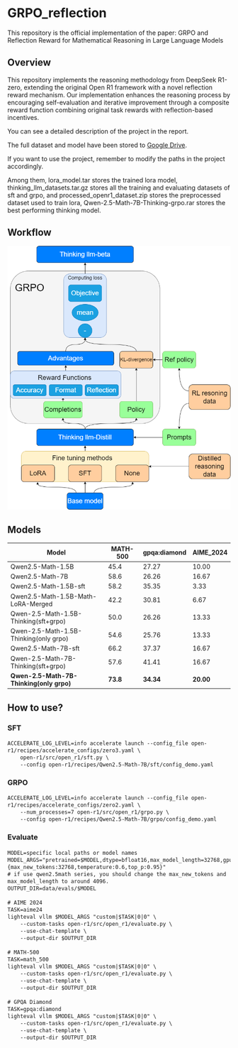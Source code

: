 # GRPO_reflection

This repository is the official implementation of the paper: GRPO and Reflection Reward for Mathematical Reasoning in Large Language Models 

## Overview
This repository implements the reasoning methodology from DeepSeek R1-zero, extending the original Open R1 framework with a novel reflection reward mechanism. Our implementation enhances the reasoning process by encouraging self-evaluation and iterative improvement through a composite reward function combining original task rewards with reflection-based incentives.

You can see a detailed description of the project in the report.

The full dataset and model have been stored to [Google Drive](https://drive.google.com/drive/folders/1DhyPW_p0xG4Qv342BuWSqmu84pEXKtTQ?usp=sharing).

If you want to use the project, remember to modify the paths in the project accordingly.

Among them, lora_model.tar stores the trained lora model, thinking_llm_datasets.tar.gz stores all the training and evaluating datasets of sft and grpo, and processed_openr1_dataset.zip stores the preprocessed dataset used to train lora, Qwen-2.5-Math-7B-Thinking-grpo.rar stores the best performing thinking model.

## Workflow

![image-20250310151431478](README.assets/image-20250310151431478.png)

## Models
| Model                                    | MATH-500 | gpqa:diamond | AIME_2024 |
| ---------------------------------------- | -------- | ------------ | --------- |
| Qwen2.5-Math-1.5B                        | 45.4     | 27.27        | 10.00     |
| Qwen2.5-Math-7B                          | 58.6     | 26.26        | 16.67     |
| Qwen2.5-Math-1.5B-sft                    | 58.2     | 35.35        | 3.33      |
| Qwen2.5-Math-1.5B-Math-LoRA-Merged       | 42.2     | 30.81        | 6.67      |
| Qwen-2.5-Math-1.5B-Thinking(sft+grpo)    | 50.0     | 26.26        | 13.33     |
| Qwen-2.5-Math-1.5B-Thinking(only grpo)   | 54.6     | 25.76        | 13.33     |
| Qwen2.5-Math-7B-sft                      | 66.2     | 37.37        | 16.67     |
| Qwen-2.5-Math-7B-Thinking(sft+grpo)      | 57.6     | 41.41        | 16.67     |
| **Qwen-2.5-Math-7B-Thinking(only grpo)** | **73.8** | **34.34**    | **20.00** |

## How to use?

### SFT

```
ACCELERATE_LOG_LEVEL=info accelerate launch --config_file open-r1/recipes/accelerate_configs/zero3.yaml \
    open-r1/src/open_r1/sft.py \
    --config open-r1/recipes/Qwen2.5-Math-7B/sft/config_demo.yaml
```

### GRPO

```
ACCELERATE_LOG_LEVEL=info accelerate launch --config_file open-r1/recipes/accelerate_configs/zero2.yaml \
    --num_processes=7 open-r1/src/open_r1/grpo.py \
    --config open-r1/recipes/Qwen2.5-Math-7B/grpo/config_demo.yaml
```

### Evaluate

```
MODEL=specific local paths or model names
MODEL_ARGS="pretrained=$MODEL,dtype=bfloat16,max_model_length=32768,gpu_memory_utilization=0.8,generation_parameters={max_new_tokens:32768,temperature:0.6,top_p:0.95}"  
# if use qwen2.5math series, you should change the max_new_tokens and max_model_length to around 4096.
OUTPUT_DIR=data/evals/$MODEL

# AIME 2024
TASK=aime24
lighteval vllm $MODEL_ARGS "custom|$TASK|0|0" \
    --custom-tasks open-r1/src/open_r1/evaluate.py \
    --use-chat-template \
    --output-dir $OUTPUT_DIR

# MATH-500
TASK=math_500
lighteval vllm $MODEL_ARGS "custom|$TASK|0|0" \
    --custom-tasks open-r1/src/open_r1/evaluate.py \
    --use-chat-template \
    --output-dir $OUTPUT_DIR

# GPQA Diamond
TASK=gpqa:diamond
lighteval vllm $MODEL_ARGS "custom|$TASK|0|0" \
    --custom-tasks open-r1/src/open_r1/evaluate.py \
    --use-chat-template \
    --output-dir $OUTPUT_DIR

```

